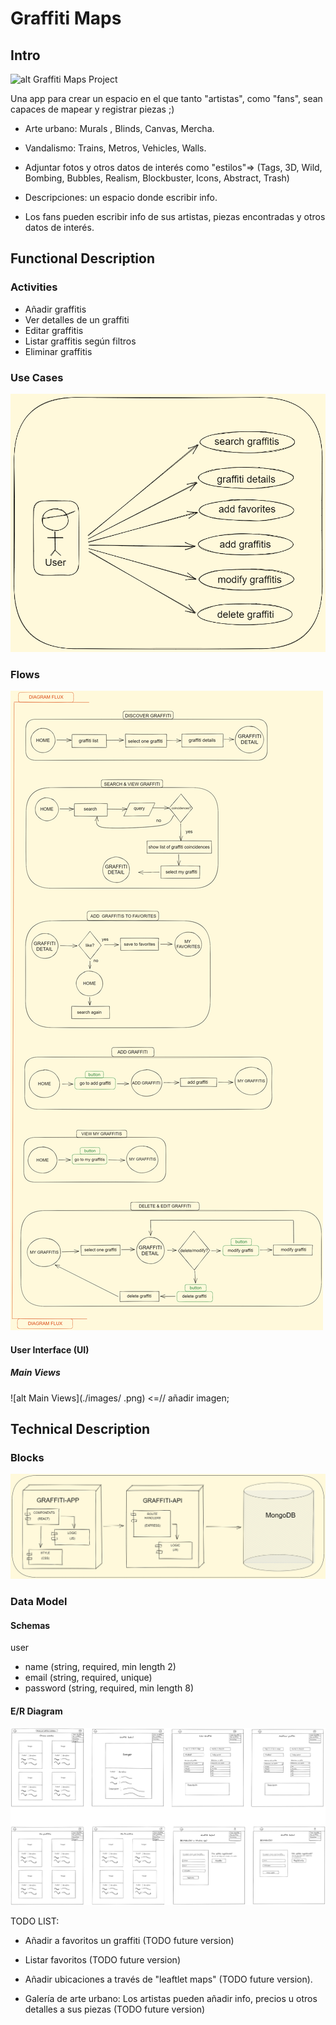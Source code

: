 # Graffiti Maps

## Intro 

![alt Graffiti Maps Project](https://media.giphy.com/media/FNsYe52dbYLS0/giphy.gif)

Una app para crear un espacio en el que
tanto "artistas", como "fans", sean capaces de 
mapear y registrar piezas ;)

- Arte urbano: Murals , Blinds, Canvas, Mercha.
- Vandalismo: Trains, Metros, Vehicles, Walls. 

- Adjuntar fotos y otros datos de interés como 
"estilos"=> (Tags, 3D, Wild, Bombing, Bubbles, 
Realism, Blockbuster, Icons, Abstract, Trash)

- Descripciones: un espacio donde escribir info.

- Los fans pueden escribir info de sus artistas, 
piezas encontradas y otros datos de interés.

<!-- - Añadir ubicaciones a través de "leaftlet maps" (TODO future version).

- Galería de arte urbano: Los artistas pueden añadir info, precios u otros
detalles a sus piezas (TODO future version). -->


## Functional Description

### Activities

- Añadir graffitis
- Ver detalles de un graffiti
- Editar graffitis
- Listar graffitis según filtros
- Eliminar graffitis
<!-- - Añadir a favoritos un graffiti (TODO future version) -->

<!-- Encuentra, visita y comparte los graffitis de tu ciudad.
Los usuarios podrán compartir los graffitis que mas les gusten así como los suyos propios. Podrán compartir imagenes, descripciones, ubicaciones y otro tipo de información. Actualizar la información modificando sus publicaciones. -->

### Use Cases
![alt Use Cases](./images/use-cases.png)

### Flows

![alt flows](./images/flux-diagram.png)

#### User Interface (UI)

##### Main Views

![alt Main Views](./images/  .png) <=// añadir imagen;
 

 ## Technical Description

### Blocks
![alt blocks](./images/Blocks.png)
### Data Model

#### Schemas

 user
- name (string, required, min length 2)
- email (string, required, unique)
- password (string, required, min length 8)

<!-- graffiti
- user (object id)
- artist (string, not required)
- description (string, required, min/max_length 2/200)
- image (string, required)
- city (string, required)
- address (string, required)
- postalCode (string, not required)
- location (string, required)
- style (string, required, enum:['unkown', 'tags', '3d', 'bombing',   'bubbles',    'blockbuster', 'realism', 'icons', 'trash', 'abstract'],default:'unknown')
- condition (string, required, enum:['exists', 'trampled', 'cleaned up'], default:'exists') 
- spray (string, not required)
- colors ([string], not required) -->

#### E/R Diagram

![alt Database](./images/diagrama-vistas.png)

 TODO LIST:

 - Añadir a favoritos un graffiti (TODO future version)

 - Listar favoritos (TODO future version)
 
 - Añadir ubicaciones a través de "leaftlet maps" (TODO future version).

- Galería de arte urbano: Los artistas pueden añadir info, precios u otros
detalles a sus piezas (TODO future version)